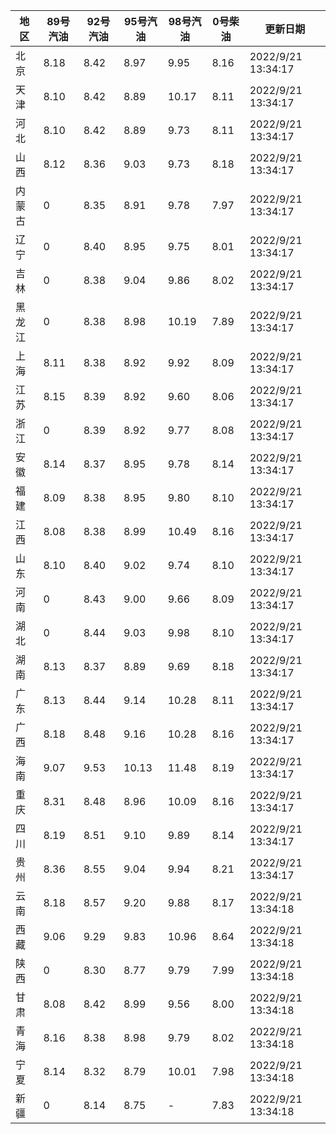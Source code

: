 | 地区 | 89号汽油 | 92号汽油 | 95号汽油 | 98号汽油 | 0号柴油 | 更新日期 |
| --- | --- | --- | --- | --- | --- | --- |
| 北京 | 8.18 | 8.42 | 8.97 | 9.95 | 8.16 | 2022/9/21 13:34:17 |
| 天津 | 8.10 | 8.42 | 8.89 | 10.17 | 8.11 | 2022/9/21 13:34:17 |
| 河北 | 8.10 | 8.42 | 8.89 | 9.73 | 8.11 | 2022/9/21 13:34:17 |
| 山西 | 8.12 | 8.36 | 9.03 | 9.73 | 8.18 | 2022/9/21 13:34:17 |
| 内蒙古 | 0 | 8.35 | 8.91 | 9.78 | 7.97 | 2022/9/21 13:34:17 |
| 辽宁 | 0 | 8.40 | 8.95 | 9.75 | 8.01 | 2022/9/21 13:34:17 |
| 吉林 | 0 | 8.38 | 9.04 | 9.86 | 8.02 | 2022/9/21 13:34:17 |
| 黑龙江 | 0 | 8.38 | 8.98 | 10.19 | 7.89 | 2022/9/21 13:34:17 |
| 上海 | 8.11 | 8.38 | 8.92 | 9.92 | 8.09 | 2022/9/21 13:34:17 |
| 江苏 | 8.15 | 8.39 | 8.92 | 9.60 | 8.06 | 2022/9/21 13:34:17 |
| 浙江 | 0 | 8.39 | 8.92 | 9.77 | 8.08 | 2022/9/21 13:34:17 |
| 安徽 | 8.14 | 8.37 | 8.95 | 9.78 | 8.14 | 2022/9/21 13:34:17 |
| 福建 | 8.09 | 8.38 | 8.95 | 9.80 | 8.10 | 2022/9/21 13:34:17 |
| 江西 | 8.08 | 8.38 | 8.99 | 10.49 | 8.16 | 2022/9/21 13:34:17 |
| 山东 | 8.10 | 8.40 | 9.02 | 9.74 | 8.10 | 2022/9/21 13:34:17 |
| 河南 | 0 | 8.43 | 9.00 | 9.66 | 8.09 | 2022/9/21 13:34:17 |
| 湖北 | 0 | 8.44 | 9.03 | 9.98 | 8.10 | 2022/9/21 13:34:17 |
| 湖南 | 8.13 | 8.37 | 8.89 | 9.69 | 8.18 | 2022/9/21 13:34:17 |
| 广东 | 8.13 | 8.44 | 9.14 | 10.28 | 8.11 | 2022/9/21 13:34:17 |
| 广西 | 8.18 | 8.48 | 9.16 | 10.28 | 8.16 | 2022/9/21 13:34:17 |
| 海南 | 9.07 | 9.53 | 10.13 | 11.48 | 8.19 | 2022/9/21 13:34:17 |
| 重庆 | 8.31 | 8.48 | 8.96 | 10.09 | 8.16 | 2022/9/21 13:34:17 |
| 四川 | 8.19 | 8.51 | 9.10 | 9.89 | 8.14 | 2022/9/21 13:34:17 |
| 贵州 | 8.36 | 8.55 | 9.04 | 9.94 | 8.21 | 2022/9/21 13:34:17 |
| 云南 | 8.18 | 8.57 | 9.20 | 9.88 | 8.17 | 2022/9/21 13:34:18 |
| 西藏 | 9.06 | 9.29 | 9.83 | 10.96 | 8.64 | 2022/9/21 13:34:18 |
| 陕西 | 0 | 8.30 | 8.77 | 9.79 | 7.99 | 2022/9/21 13:34:18 |
| 甘肃 | 8.08 | 8.42 | 8.99 | 9.56 | 8.00 | 2022/9/21 13:34:18 |
| 青海 | 8.16 | 8.38 | 8.98 | 9.79 | 8.02 | 2022/9/21 13:34:18 |
| 宁夏 | 8.14 | 8.32 | 8.79 | 10.01 | 7.98 | 2022/9/21 13:34:18 |
| 新疆 | 0 | 8.14 | 8.75 | - | 7.83 | 2022/9/21 13:34:18 |

